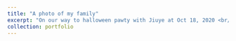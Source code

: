 ```yaml
---
title: "A photo of my family"
excerpt: "On our way to halloween pawty with Jiuye at Oct 18, 2020 <br/><img src='/images/jiuye/Image from iOS (2).jpg' width='400' style='float:left'><img src='/images/jiuye/Facetune_18-10-2020-17-24-51.JPG' width='400' style='float:right'><img src='/images/jiuye/Image from iOS (3).jpg' width='400' style='float:middle'>"
collection: portfolio
---
```


<!-- excerpt:: <img src='/images/jiuye/Facetune_18-10-2020-17-24-51.JPG' width='400' style='float:right'>
excerpt: <img src='/images/jiuye/Image from iOS (3).jpg' width='400' style='float:middle'> -->
